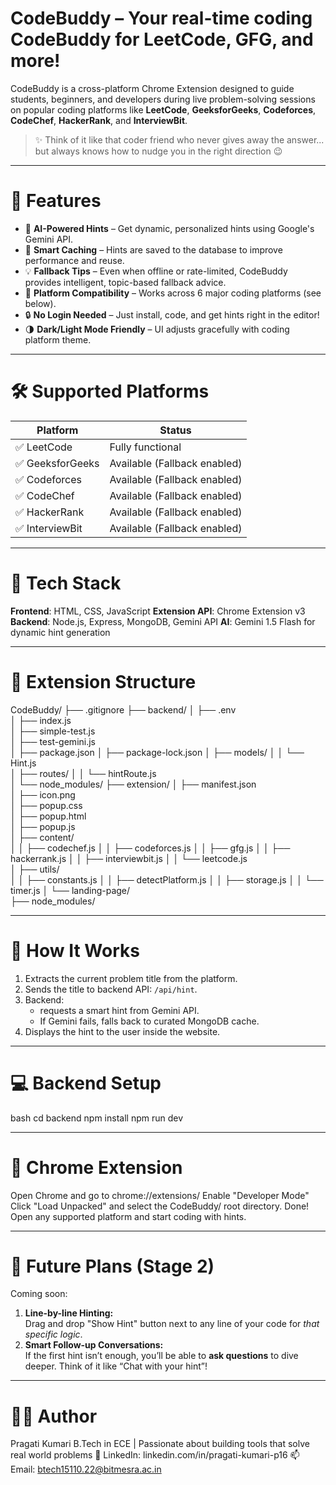 # CodeBuddy – Your real-time coding CodeBuddy for LeetCode, GFG, and more!

CodeBuddy is a cross-platform Chrome Extension designed to guide students, beginners, and developers during live problem-solving sessions on popular coding platforms like **LeetCode**, **GeeksforGeeks**, **Codeforces**, **CodeChef**, **HackerRank**, and **InterviewBit**.

> ✨ Think of it like that coder friend who never gives away the answer... but always knows how to nudge you in the right direction 😉

---

# 🌟 Features

- 🧠 **AI-Powered Hints** – Get dynamic, personalized hints using Google's Gemini API.
- 💾 **Smart Caching** – Hints are saved to the database to improve performance and reuse.
- 💡 **Fallback Tips** – Even when offline or rate-limited, CodeBuddy provides intelligent, topic-based fallback advice.
- 🧩 **Platform Compatibility** – Works across 6 major coding platforms (see below).
- 🔒 **No Login Needed** – Just install, code, and get hints right in the editor!
- 🌗 **Dark/Light Mode Friendly** – UI adjusts gracefully with coding platform theme.

---

# 🛠 Supported Platforms

| Platform       | Status   |
|----------------|----------|
| ✅ LeetCode     | Fully functional |
| ✅ GeeksforGeeks | Available (Fallback enabled) |
| ✅ Codeforces   | Available (Fallback enabled) |
| ✅ CodeChef     | Available (Fallback enabled) |
| ✅ HackerRank   | Available (Fallback enabled) |
| ✅ InterviewBit | Available (Fallback enabled) |

---

# 🤖 Tech Stack
**Frontend**: HTML, CSS, JavaScript
**Extension API**: Chrome Extension v3
**Backend**: Node.js, Express, MongoDB, Gemini API
**AI**: Gemini 1.5 Flash for dynamic hint generation

---

# 🧩 Extension Structure
CodeBuddy/
├── .gitignore
├── backend/
│   ├── .env                          
│   ├── index.js                  
│   ├── simple-test.js              
│   ├── test-gemini.js               
│   ├── package.json
│   ├── package-lock.json
│   ├── models/
│   │   └── Hint.js                 
│   ├── routes/
│   │   └── hintRoute.js         
│   └── node_modules/
├── extension/
│   ├── manifest.json                 
│   ├── icon.png                     
│   ├── popup.css                    
│   ├── popup.html                    
│   ├── popup.js                      
│   ├── content/                     
│   │   ├── codechef.js
│   │   ├── codeforces.js
│   │   ├── gfg.js
│   │   ├── hackerrank.js
│   │   ├── interviewbit.js
│   │   └── leetcode.js              
│   ├── utils/                       
│   │   ├── constants.js
│   │   ├── detectPlatform.js
│   │   ├── storage.js
│   │   └── timer.js
│   └── landing-page/                
├── node_modules/

---

# 🧠 How It Works
1. Extracts the current problem title from the platform.
2. Sends the title to backend API: `/api/hint`.
3. Backend:
   - requests a smart hint from Gemini API.
   - If Gemini fails, falls back to curated MongoDB cache.
4. Displays the hint to the user inside the website.

---

# 💻 Backend Setup
bash
cd backend
npm install
npm run dev

---

# 🧩 Chrome Extension
Open Chrome and go to chrome://extensions/
Enable "Developer Mode"
Click "Load Unpacked" and select the CodeBuddy/ root directory.
Done! Open any supported platform and start coding with hints.

---

# 🔮 Future Plans (Stage 2)

Coming soon:

1. **Line-by-line Hinting:**  
   Drag and drop "Show Hint" button next to any line of your code for *that specific logic*.
2. **Smart Follow-up Conversations:**  
   If the first hint isn’t enough, you’ll be able to **ask questions** to dive deeper. Think of it like “Chat with your hint”! 

---

# 🧑‍💻 Author
Pragati Kumari
B.Tech in ECE | Passionate about building tools that solve real world problems
🔗 LinkedIn: linkedin.com/in/pragati-kumari-p16
📫 Email: btech15110.22@bitmesra.ac.in



